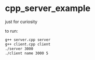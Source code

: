 # cpp_server_example
just for curiosity 

to run:
```bash
g++ server.cpp server  
g++ client.cpp client  
./server 3000  
./client name 3000 5  
```
